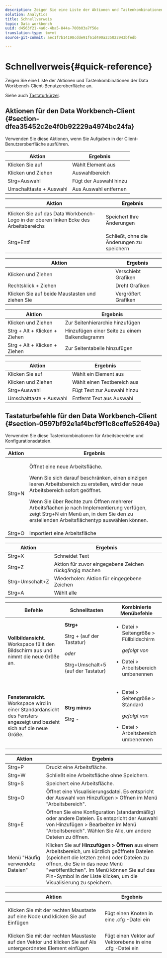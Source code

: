 ```yaml
---
description: Zeigen Sie eine Liste der Aktionen und Tastenkombinationen der Data Workbench-Client-Benutzeroberfläche an.
solution: Analytics
title: Schnellverweis
topic: Data workbench
uuid: d4563f21-4a0c-4ba5-844a-700b03a7f56e
translation-type: tm+mt
source-git-commit: aec1f7b14198cdde91f61d490a235022943bfedb

---
```



# Schnellverweis{#quick-reference}

Zeigen Sie eine Liste der Aktionen und Tastenkombinationen der Data Workbench-Client-Benutzeroberfläche an.

Siehe auch [Tastaturkürzel](../../../home/c-get-started/c-vis/c-qk-ref.md#section-0597bf92e1af4bcf9f1c8ceffe52649a).

## Aktionen für den Data Workbench-Client {#section-dfea35452c2e4f0b92229a4974bc24fa}

Verwenden Sie diese Aktionen, wenn Sie Aufgaben in der Client-Benutzeroberfläche ausführen.

| Aktion | Ergebnis |
|---|---|
| Klicken Sie auf | Wählt Element aus |
| Klicken und Ziehen | Auswahlbereich |
| Strg+Auswahl | Fügt der Auswahl hinzu |
| Umschalttaste + Auswahl | Aus Auswahl entfernen |

<table id="table_468868B713E94F08BFF8F5C468F5100B"> 
 <thead> 
  <tr> 
   <th colname="col1" class="entry"> Aktion </th> 
   <th colname="col2" class="entry"> Ergebnis </th> 
  </tr> 
 </thead>
 <tbody> 
  <tr> 
   <td colname="col1"> Klicken Sie auf das Data Workbench-Logo in der oberen linken Ecke des Arbeitsbereichs </td> 
   <td colname="col2"> <p>Speichert Ihre Änderungen </p> </td> 
  </tr> 
  <tr> 
   <td colname="col1"> Strg+Entf </td> 
   <td colname="col2"> Schließt, ohne die Änderungen zu speichern </td> 
  </tr> 
 </tbody> 
</table>

| Aktion | Ergebnis |
|---|---|
| Klicken und Ziehen | Verschiebt Grafiken |
| Rechtsklick + Ziehen | Dreht Grafiken |
| Klicken Sie auf beide Maustasten und ziehen Sie | Vergrößert Grafiken |

| Aktion | Ergebnis |
|---|---|
| Klicken und Ziehen | Zur Seitenhierarchie hinzufügen |
| Strg + Alt + Klicken + Ziehen | Hinzufügen einer Seite zu einem Balkendiagramm |
| Strg + Alt + Klicken + Ziehen | Zur Seitentabelle hinzufügen |

| Aktion | Ergebnis |
|---|---|
| Klicken Sie auf | Wählt ein Element aus |
| Klicken und Ziehen | Wählt einen Textbereich aus |
| Strg+Auswahl | Fügt Text zur Auswahl hinzu |
| Umschalttaste + Auswahl | Entfernt Text aus Auswahl |

## Tastaturbefehle für den Data Workbench-Client {#section-0597bf92e1af4bcf9f1c8ceffe52649a}

Verwenden Sie diese Tastenkombinationen für Arbeitsbereiche und Konfigurationsdateien.

<table id="table_169AD5F75C92449FACEAC64660B4B50D"> 
 <thead> 
  <tr> 
   <th colname="col1" class="entry"> Aktion </th> 
   <th colname="col2" class="entry"> Ergebnis </th> 
  </tr>
 </thead>
 <tbody> 
  <tr> 
   <td colname="col1"> Strg+N </td> 
   <td colname="col2"> <p>Öffnet eine neue Arbeitsfläche. </p> <p>Wenn Sie sich darauf beschränken, einen einzigen leeren Arbeitsbereich zu erstellen, wird der neue Arbeitsbereich sofort geöffnet. </p> <p>Wenn Sie über Rechte zum Öffnen mehrerer Arbeitsflächen je nach Implementierung verfügen, zeigt Strg+N ein Menü an, in dem Sie den zu erstellenden Arbeitsflächentyp auswählen können. </p> </td> 
  </tr> 
  <tr> 
   <td colname="col1"> Strg+O </td> 
   <td colname="col2"> Importiert eine Arbeitsfläche </td> 
  </tr> 
 </tbody> 
</table>

| Aktion | Ergebnis |
|---|---|
| Strg+X | Schneidet Text |
| Strg+Z | Aktion für zuvor eingegebene Zeichen rückgängig machen |
| Strg+Umschalt+Z | Wiederholen: Aktion für eingegebene Zeichen |
| Strg+A | Wählt alle |

<table id="table_A01C514C99F043338D183A6839E03DEA"> 
 <thead> 
  <tr> 
   <th colname="col1" class="entry"> Befehle </th> 
   <th colname="col2" class="entry"> Schnelltasten </th> 
   <th colname="col3" class="entry"> Kombinierte Menübefehle </th> 
  </tr>
 </thead>
 <tbody> 
  <tr> 
   <td colname="col1"><b>Vollbildansicht</b>. Workspace füllt den Bildschirm aus und nimmt die neue Größe an. </td> 
   <td colname="col2"><b>Strg+</b> <p>Strg + (auf der Tastatur) </p> <p><i>oder</i> </p> <p>Strg+Umschalt+5 (auf der Tastatur) </p> </td> 
   <td colname="col3"> 
    <ul id="ul_C7C731B894D946D9916F50806F015857"> 
     <li id="li_452B4C119B1A40038A408CFFC53653A9">Datei &gt; Seitengröße &gt; Füllbildschirm <p><i>gefolgt von</i> </p> </li> 
     <li id="li_DE9B8B31B9F24A6AA68A1D0DB886B501">Datei &gt; Arbeitsbereich umbenennen </li> 
    </ul> </td> 
  </tr> 
  <tr> 
   <td colname="col1"><b>Fensteransicht</b>. Workspace wird in einer Standardansicht des Fensters angezeigt und bezieht sich auf die neue Größe. </td> 
   <td colname="col2"><b>Strg minus</b> <p>Strg - </p> </td> 
   <td colname="col3"> 
    <ul id="ul_3474B9EFD69343C09BC84E485D896C28"> 
     <li id="li_820BAED76FF24A5785E6D89C5C692DD5">Datei &gt; Seitengröße &gt; Standard <p><i>gefolgt von</i> </p> </li> 
     <li id="li_337789F282CE4C2C990C67B115782454">Datei &gt; Arbeitsbereich umbenennen </li> 
    </ul> </td> 
  </tr> 
 </tbody> 
</table>

| Aktion | Ergebnis |
|---|---|
| Strg+P | Druckt eine Arbeitsfläche. |
| Strg+W | Schließt eine Arbeitsfläche ohne Speichern. |
| Strg+S | Speichert eine Arbeitsfläche. |
| Strg+O | Öffnet eine Visualisierungsdatei. Es entspricht der Auswahl von Hinzufügen > Öffnen im Menü &quot;Arbeitsbereich&quot;. |
| Strg+E | Öffnen Sie eine Konfiguration (standardmäßig) oder andere Dateien. Es entspricht der Auswahl von Hinzufügen > Bearbeiten im Menü &quot;Arbeitsbereich&quot;. Wählen Sie Alle, um andere Dateien zu öffnen. |
| Menü &quot;Häufig verwendete Dateien&quot; | Klicken Sie auf **Hinzufügen > Öffnen** aus einem Arbeitsbereich, um kürzlich geöffnete Dateien (speichert die letzten zehn) oder Dateien zu öffnen, die Sie in das neue Menü &quot;veröffentlichen&quot;. Im Menü können Sie auf das Pin-Symbol in der Liste klicken, um die Visualisierung zu speichern. |

<table id="table_99414A5999F94A2EAB2BBBA27EE487F5"> 
 <thead> 
  <tr> 
   <th colname="col1" class="entry"> Aktion </th> 
   <th colname="col2" class="entry"> Ergebnis </th> 
  </tr>
 </thead>
 <tbody> 
  <tr> 
   <td colname="col1"> <p>Klicken Sie mit der rechten Maustaste auf eine Node und klicken Sie auf <span class="uicontrol"> Einfügen</span> </p> </td> 
   <td colname="col2"> <p>Fügt einen Knoten in eine <span class="filepath"> .cfg</span> -Datei ein </p> </td> 
  </tr> 
  <tr> 
   <td colname="col1">Klicken Sie mit der rechten Maustaste auf den Vektor und klicken Sie auf Als untergeordnetes Element <span class="uicontrol"> einfügen</span> </td> 
   <td colname="col2">Fügt einen Vektor auf Vektorebene in eine <span class="filepath"> .cfg</span> -Datei ein </td> 
  </tr> 
 </tbody> 
</table>

